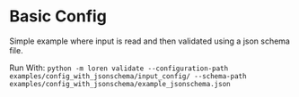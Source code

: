 # Basic Config

Simple example where input is read and then validated using a json schema file.

Run With:
`python -m loren validate --configuration-path examples/config_with_jsonschema/input_config/ --schema-path examples/config_with_jsonschema/example_jsonschema.json`
